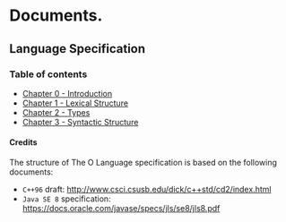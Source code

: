 # Documents.

## Language Specification

### Table of contents

- [Chapter 0 - Introduction](Specification/Chapter%200%20-%20Introduction.md)
- [Chapter 1 - Lexical Structure](Specification/Chapter%201%20-%20Lexical%20Structure.md)
- [Chapter 2 - Types](Specification/Chapter%202%20-%20Types.md)
- [Chapter 3 - Syntactic Structure](Specification/Chapter%203%20-%20Syntactic%20Structure.md)

#### Credits

The structure of The O Language specification is based on the following documents:
  - `C++96` draft: http://www.csci.csusb.edu/dick/c++std/cd2/index.html
  - `Java SE 8` specification: https://docs.oracle.com/javase/specs/jls/se8/jls8.pdf
